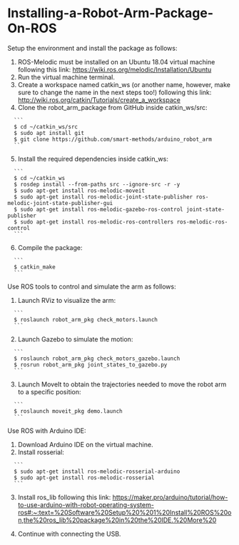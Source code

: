# Installing-a-Robot-Arm-Package-On-ROS


Setup the environment and install the package as follows:
  1.	ROS-Melodic must be installed on an Ubuntu 18.04 virtual machine following this link: https://wiki.ros.org/melodic/Installation/Ubuntu 
  2.	Run the virtual machine terminal.
  3.	Create a workspace named catkin_ws (or another name, however, make sure to change the name in the next steps too!) following this link: http://wiki.ros.org/catkin/Tutorials/create_a_workspace 
  4.	Clone the robot_arm_package from GitHub inside catkin_ws/src:
  
      ```
      $ cd ~/catkin_ws/src
      $ sudo apt install git
      $ git clone https://github.com/smart-methods/arduino_robot_arm
      ```
  5.	Install the required dependencies inside catkin_ws:
  
      ```
      $ cd ~/catkin_ws
      $ rosdep install --from-paths src --ignore-src -r -y
      $ sudo apt-get install ros-melodic-moveit
      $ sudo apt-get install ros-melodic-joint-state-publisher ros-melodic-joint-state-publisher-gui
      $ sudo apt-get install ros-melodic-gazebo-ros-control joint-state-publisher
      $ sudo apt-get install ros-melodic-ros-controllers ros-melodic-ros-control
      ```
  6.	Compile the package:
  
      ```
      $ catkin_make
      ```
      
Use ROS tools to control and simulate the arm as follows:
  1.	Launch RViz to visualize the arm:
  
      ```
      $ roslaunch robot_arm_pkg check_motors.launch
      ```
  2.	Launch Gazebo to simulate the motion:
  
      ```
      $ roslaunch robot_arm_pkg check_motors_gazebo.launch
      $ rosrun robot_arm_pkg joint_states_to_gazebo.py
      ```
  3.	Launch MoveIt to obtain the trajectories needed to move the robot arm to a specific position:
  
      ```
      $ roslaunch moveit_pkg demo.launch
      ```
      
Use ROS with Arduino IDE:
  1.	Download Arduino IDE on the virtual machine.
  2.	Install rosserial: 
  
      ```
      $ sudo apt-get install ros-melodic-rosserial-arduino
      $ sudo apt-get install ros-melodic-rosserial
      ```
  3.	Install ros_lib following this link: https://maker.pro/arduino/tutorial/how-to-use-arduino-with-robot-operating-system-ros#:~:text=%20Software%20Setup%20%201%20Install%20ROS%20on,the%20ros_lib%20package%20in%20the%20IDE.%20More%20 
  
  4.	Continue with connecting the USB.

